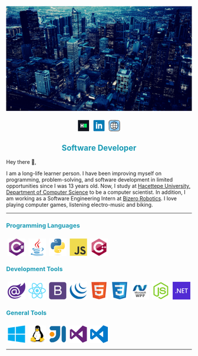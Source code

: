 
# ![header](https://raw.githubusercontent.com/mehmetyz/mehmetyz/main/banner.gif)

<p align='center'>
<a href="https://hackerrank.com/mehmetyz"><img height="30" src="https://raw.githubusercontent.com/mehmetyz/mehmetyz/main/icons/hackerrank.jpg"></a>&nbsp;&nbsp;
<a href="https://www.linkedin.com/in/mehmetyz/"><img height="30" src="https://raw.githubusercontent.com/mehmetyz/mehmetyz/main/icons/linkedin.svg"></a> &nbsp;
<a href="https://github.com/mehmetyz"><img height="30" src="https://raw.githubusercontent.com/mehmetyz/mehmetyz/main/icons/website.svg"></a>

</p>
<div align="center">
  
## <b style='color:#189AB4'>Software Developer</b></h2>
</div>


Hey there 👋,

I am a long-life learner person. I have been improving myself on programming, problem-solving, and software development in limited opportunities since I was 13 years old. Now, I study at [Hacettepe University, Department of Computer Science](https://cs.hacettepe.edu.tr/) to be a computer scientist. In addition, I am working as a Software Engineering Intern at [Bizero Robotics](https://bizero.com.tr/). I love playing computer games, listening electro-music and biking.

---

### <b style='color:#189AB4'>Programming Languages</b> 
<span>
<img src="https://raw.githubusercontent.com/mehmetyz/mehmetyz/main/icons/csharp.svg"  height="48" style="margin-top: 8px; margin-left: 4px"/>
<img src="https://raw.githubusercontent.com/mehmetyz/mehmetyz/main/icons/java.svg"  height="48" style="margin-top: 8px; margin-left: 4px"/>
<img src="https://raw.githubusercontent.com/mehmetyz/mehmetyz/main/icons/python.svg"  height="48" style="margin-top: 8px; margin-left: 4px"/>
<img src="https://raw.githubusercontent.com/mehmetyz/mehmetyz/main/icons/javascript.svg"  height="48" style="margin-top: 8px; margin-left: 4px"/>
<img src="https://raw.githubusercontent.com/mehmetyz/mehmetyz/main/icons/cplusplus.svg"  height="48" style="margin-top: 8px; margin-left: 4px"/>
</span>

### <b style='color:#189AB4'>Development Tools</b>
<span >
<img src="https://raw.githubusercontent.com/mehmetyz/mehmetyz/main/icons/blazor.png"  height="48" style="margin-top: 8px; margin-left: 4px"/>
<img src="https://raw.githubusercontent.com/mehmetyz/mehmetyz/main/icons/reactjs.svg"  height="48" style="margin-top: 8px; margin-left: 4px"/>
<img src="https://raw.githubusercontent.com/mehmetyz/mehmetyz/main/icons/bootstrap.svg"  height="48" style="margin-top: 8px; margin-left: 4px"/>
<img src="https://raw.githubusercontent.com/mehmetyz/mehmetyz/main/icons/jquery.svg"  height="48" style="margin-top: 8px; margin-left: 4px"/>
<img src="https://raw.githubusercontent.com/mehmetyz/mehmetyz/main/icons/html.svg"  height="48" style="margin-top: 8px; margin-left: 4px"/>
<img src="https://raw.githubusercontent.com/mehmetyz/mehmetyz/main/icons/css.svg"  height="48" style="margin-top: 8px; margin-left: 4px"/>
<img src="https://raw.githubusercontent.com/mehmetyz/mehmetyz/main/icons/wpf.png"  height="48" style="margin-top: 8px; margin-left: 4px"/>
<img src="https://raw.githubusercontent.com/mehmetyz/mehmetyz/main/icons/nodejs.svg"  height="48" style="margin-top: 8px; margin-left: 4px"/>
<img src="https://raw.githubusercontent.com/mehmetyz/mehmetyz/main/icons/dot-net.png"  height="48" style="margin-top: 8px; margin-left: 4px"/>
</span>

### <b style='color:#189AB4'>General Tools</b>
<span >
<img src="https://raw.githubusercontent.com/mehmetyz/mehmetyz/main/icons/windows.svg"  height="48" style="margin-top: 8px; margin-left: 4px"/>
<img src="https://raw.githubusercontent.com/mehmetyz/mehmetyz/main/icons/linux.svg"  height="48" style="margin-top: 8px; margin-left: 4px"/>
<img src="https://raw.githubusercontent.com/mehmetyz/mehmetyz/main/icons/intellij.svg"  height="48" style="margin-top: 8px; margin-left: 4px"/>
<img src="https://raw.githubusercontent.com/mehmetyz/mehmetyz/main/icons/visual-studio.svg"  height="48" style="margin-top: 8px; margin-left: 4px"/>
<img src="https://raw.githubusercontent.com/mehmetyz/mehmetyz/main/icons/visual-studio-code.svg"  height="48" style="margin-top: 8px; margin-left: 4px"/>
</span>

---


